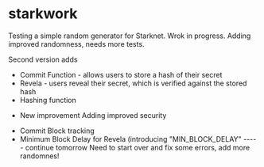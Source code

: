 # starkwork
Testing a simple random generator for Starknet. Wrok in progress.
Adding improved randomness, needs more tests.

Second version adds
- Commit Function - allows users to store a hash of their secret
- Revela - users reveal their secret, which is verified against the stored hash
- Hashing function

* New improvement
Adding improved security
- Commit Block tracking
- Minimum Block Delay for Revela (introducing "MIN_BLOCK_DELAY"
----- continue tomorrow
Need to start over and fix some errors, add more randomnes!
